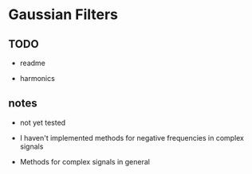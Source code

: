 # Gaussian Filters

## TODO 

* readme

* harmonics

## notes

* not yet tested

* I haven't implemented methods for negative frequencies in complex signals

* Methods for complex signals in general

